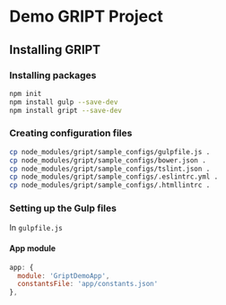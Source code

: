 # Demo GRIPT Project

## Installing GRIPT

### Installing packages

```sh
npm init
npm install gulp --save-dev
npm install gript --save-dev
```

### Creating configuration files

```sh
cp node_modules/gript/sample_configs/gulpfile.js .
cp node_modules/gript/sample_configs/bower.json .
cp node_modules/gript/sample_configs/tslint.json .
cp node_modules/gript/sample_configs/.eslintrc.yml .
cp node_modules/gript/sample_configs/.htmllintrc .
```

### Setting up the Gulp files

In `gulpfile.js`

#### App module

```js
app: {
  module: 'GriptDemoApp',
  constantsFile: 'app/constants.json'
},
```

